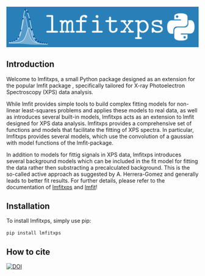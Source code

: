 ![lmfitxps](src/logos/logo_large.png)
## Introduction
Welcome to lmfitxps, a small Python package designed as an extension for the popular lmfit package , specifically tailored for X-ray Photoelectron Spectroscopy (XPS) data analysis.

While lmfit provides simple tools to build complex fitting models for non-linear least-squares problems and applies these models to real data, as well as introduces several built-in models, lmfitxps acts as an extension to lmfit designed for XPS data analysis. lmfitxps provides a comprehensive set of functions and models that facilitate the fitting of XPS spectra. In particular, lmfitxps provides several models, which use the convolution of a gaussian with model functions of the lmfit-package.

In addition to models for fittig signals in XPS data, lmfitxps introduces several background models which can be included in the fit model for fitting the data rather then substracting a precalculated background. This is the so-called active approach as suggested by A. Herrera-Gomez and generally leads to better fit results.
For further details, please refer to the documentation of [lmfitxps](https://lmfitxps.readthedocs.io/en/latest/index.html) and [lmfit](https://lmfit.github.io/lmfit-py/index.html)! 

## Installation
To install lmfitxps, simply use pip:

 `pip install lmfitxps`

 ## How to cite
 [![DOI](https://zenodo.org/badge/642726930.svg)](https://zenodo.org/badge/latestdoi/642726930)


